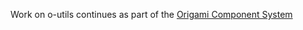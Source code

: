 Work on o-utils continues as part of the [Origami Component System](https://github.com/Financial-Times/origami/tree/main/libraries/o-utils)
